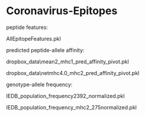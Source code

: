 # Coronavirus-Epitopes

peptide features:

AllEpitopeFeatures.pkl


predicted peptide-allele affinity:

dropbox_data\\mean2_mhc1_pred_affinity_pivot.pkl

dropbox_data\\netmhc4.0_mhc2_pred_affinity_pivot.pkl


genotype-allele frequency:

IEDB_population_frequency2392_normalized.pkl

IEDB_population_frequency_mhc2_275normalized.pkl
